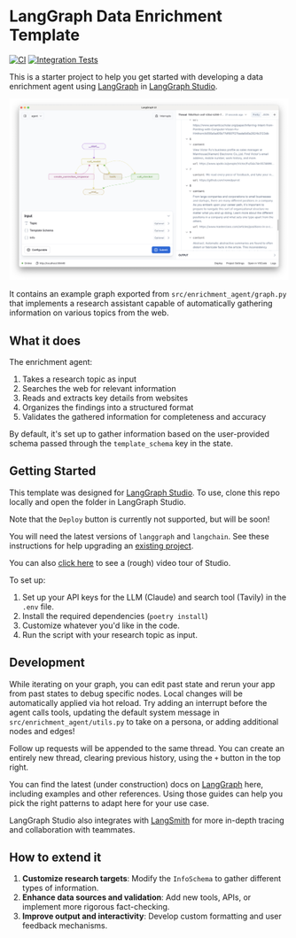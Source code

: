 # LangGraph Data Enrichment Template

[![CI](https://github.com/langchain-ai/data-enrichment/actions/workflows/unit-tests.yml/badge.svg)](https://github.com/langchain-ai/data-enrichment/actions/workflows/unit-tests.yml)
[![Integration Tests](https://github.com/langchain-ai/data-enrichment/actions/workflows/integration-tests.yml/badge.svg)](https://github.com/langchain-ai/data-enrichment/actions/workflows/integration-tests.yml)

This is a starter project to help you get started with developing a data enrichment agent using [LangGraph](https://github.com/langchain-ai/langgraph) in [LangGraph Studio](https://github.com/langchain-ai/langgraph-studio).

![](/static/studio.png)

It contains an example graph exported from `src/enrichment_agent/graph.py` that implements a research assistant capable of automatically gathering information on various topics from the web.

## What it does

The enrichment agent:

1. Takes a research topic as input
2. Searches the web for relevant information
3. Reads and extracts key details from websites
4. Organizes the findings into a structured format
5. Validates the gathered information for completeness and accuracy

By default, it's set up to gather information based on the user-provided schema passed through the `template_schema` key in the state.

## Getting Started

This template was designed for [LangGraph Studio](https://github.com/langchain-ai/langgraph-studio). To use, clone this repo locally and open the folder in LangGraph Studio.

Note that the `Deploy` button is currently not supported, but will be soon!

You will need the latest versions of `langgraph` and `langchain`. See these instructions for help upgrading an [existing project](https://github.com/langchain-ai/langgraph#installation).

You can also [click here](https://www.loom.com/share/81cafa32d57f4933bd5d9b08c70f460c?sid=4ebcb366-f27a-4c49-854d-169106b4f6fe) to see a (rough) video tour of Studio.

To set up:

1. Set up your API keys for the LLM (Claude) and search tool (Tavily) in the `.env` file.
2. Install the required dependencies (`poetry install`)
3. Customize whatever you'd like in the code.
4. Run the script with your research topic as input.

## Development

While iterating on your graph, you can edit past state and rerun your app from past states to debug specific nodes. Local changes will be automatically applied via hot reload. Try adding an interrupt before the agent calls tools, updating the default system message in `src/enrichment_agent/utils.py` to take on a persona, or adding additional nodes and edges!

Follow up requests will be appended to the same thread. You can create an entirely new thread, clearing previous history, using the `+` button in the top right.

You can find the latest (under construction) docs on [LangGraph](https://github.com/langchain-ai/langgraph) here, including examples and other references. Using those guides can help you pick the right patterns to adapt here for your use case.

LangGraph Studio also integrates with [LangSmith](https://smith.langchain.com/) for more in-depth tracing and collaboration with teammates.

## How to extend it

1. **Customize research targets**: Modify the `InfoSchema` to gather different types of information.
2. **Enhance data sources and validation**: Add new tools, APIs, or implement more rigorous fact-checking.
3. **Improve output and interactivity**: Develop custom formatting and user feedback mechanisms.

<!--
Configuration auto-generated by `langgraph template lock`. DO NOT EDIT MANUALLY.
{
  "config_schemas": {
    "agent": {
      "type": "object",
      "properties": {
        "model_name": {
          "type": "string",
          "default": "claude-3-5-sonnet-20240620"
        },
        "max_search_results": {
          "type": "integer",
          "default": 10
        },
        "max_info_tool_calls": {
          "type": "integer",
          "default": 3
        },
        "max_loops": {
          "type": "integer",
          "default": 6
        }
      }
    }
  }
}
-->